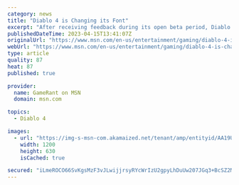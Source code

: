 ```yaml
---
category: news
title: "Diablo 4 is Changing its Font"
excerpt: "After receiving feedback during its open beta period, Diablo 4 announces it will be changing the typeface used in some places across the action RPG."
publishedDateTime: 2023-04-15T13:41:07Z
originalUrl: "https://www.msn.com/en-us/entertainment/gaming/diablo-4-is-changing-its-font/ar-AA19UdoX"
webUrl: "https://www.msn.com/en-us/entertainment/gaming/diablo-4-is-changing-its-font/ar-AA19UdoX"
type: article
quality: 87
heat: 87
published: true

provider:
  name: GameRant on MSN
  domain: msn.com

topics:
  - Diablo 4

images:
  - url: "https://img-s-msn-com.akamaized.net/tenant/amp/entityid/AA19UkJA.img?h=630&w=1200&m=6&q=60&o=t&l=f&f=jpg"
    width: 1200
    height: 630
    isCached: true

secured: "iLmeROCO66SvKgsMzF3vJLwijjrsyRYcWrIzU2gpyLhDuUw207JGq3+BcSZ2MIz+TtyTDtNwoC5sQvk3GnyzF3o8OLlPG5gQ0NxsFEjv2jys+4UErOa3VztBdyLy8wpIRCq3jlSvwYS/7diuw/gXPCLhZBBkSYYdIh5yM7q+JRkWVWPszRumSjV/dMlGCLdjvkImFd/Dk6pZqzh9kzS2lTraS996KhA8LzO/St6J2y++TCyFt8ZkMidtnmlrs0ErxqQkdwXi1shm0b4Esma1niFx6Ws2hmnuhHOPl6GoJjswP5NFwCzDOq9DRInhBsrUkAJZ9xaXS6O7D0pUEaIUqKWDAou6Hapns1DSzyMkbZw=;Hf1ADuPlHOpPP+cbQ7EYbw=="
---
```


